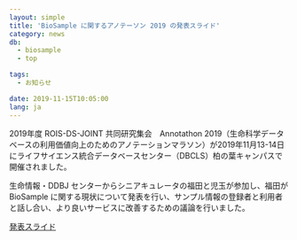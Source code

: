 ```yaml
---
layout: simple
title: 'BioSample に関するアノテーソン 2019 の発表スライド'
category: news
db:
  - biosample
  - top

tags:
  - お知らせ

date: 2019-11-15T10:05:00
lang: ja
---
```


<p>2019年度 ROIS-DS-JOINT 共同研究集会　Annotathon 2019（生命科学データベースの利用価値向上のためのアノテーションマラソン）が2019年11月13-14日にライフサイエンス統合データベースセンター（DBCLS）柏の葉キャンパスで開催されました。</p>

<p>生命情報・DDBJ センターからシニアキュレータの福田と児玉が参加し、福田が BioSample に関する現状について発表を行い、サンプル情報の登録者と利用者と話し合い、より良いサービスに改善するための議論を行いました。</p>

<p><a href="https://drive.google.com/drive/u/2/folders/1DfO8dpIl8nkwx_PEFHNfHTUEjnvesspU">発表スライド</a></p>
